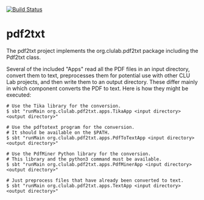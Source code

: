 [![Build Status](https://github.com/clulab/pdf2txt/workflows/pdf2txt%20CI/badge.svg)](https://github.com/clulab/pdf2txt/actions)

# pdf2txt

The pdf2txt project implements the org.clulab.pdf2txt package including the Pdf2txt class.

Several of the included "Apps" read all the PDF files in an input directory, convert them to text, preprocesses them for potential use with other CLU Lab projects, and then write them to an output directory.  These differ mainly in which component converts the PDF to text.  Here is how they might be executed:

```shell
# Use the Tika library for the conversion.
$ sbt "runMain org.clulab.pdf2txt.apps.TikaApp <input directory> <output directory>"
```

```shell
# Use the pdftotext program for the conversion.
# It should be available on the $PATH.
$ sbt "runMain org.clulab.pdf2txt.apps.PdfToTextApp <input directory> <output directory>"
```

```shell
# Use the PdfMiner Python library for the conversion.
# This library and the python3 command must be available.
$ sbt "runMain org.clulab.pdf2txt.apps.PdfMinerApp <input directory> <output directory>"
```

```shell
# Just preprocess files that have already been converted to text.
$ sbt "runMain org.clulab.pdf2txt.apps.TextApp <input directory> <output directory>"
```
